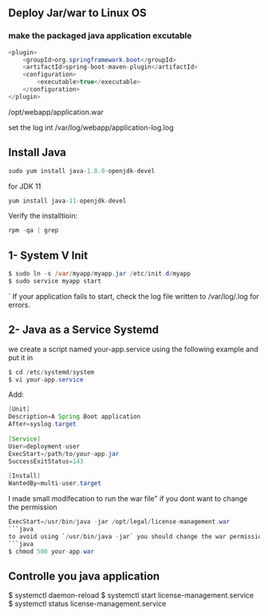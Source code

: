 ## Deploy Jar/war to Linux OS

### make the packaged java application excutable
```java
<plugin>
    <groupId>org.springframework.boot</groupId>
    <artifactId>spring-boot-maven-plugin</artifactId>
    <configuration>
        <executable>true</executable>
    </configuration>
</plugin>
```

/opt/webapp/application.war

set the log int /var/log/webapp/application-log.log

## Install Java
```java
sudo yum install java-1.8.0-openjdk-devel
```
for JDK 11
```java
yum install java-11-openjdk-devel
```
Verify the installtioin:
```java
rpm -qa | grep 
```
## 1- System V Init
```java
$ sudo ln -s /var/myapp/myapp.jar /etc/init.d/myapp
$ sudo service myapp start
```
` If your application fails to start, check the log file written to /var/log/<appname>.log for errors.
## 2- Java as a Service Systemd
we create a script named your-app.service using the following example and put it in
```java
$ cd /etc/systemd/system
$ vi your-app.service
```
Add:
```java
[Unit]
Description=A Spring Boot application
After=syslog.target
 
[Service]
User=deployment-user
ExecStart=/path/to/your-app.jar 
SuccessExitStatus=143 
 
[Install] 
WantedBy=multi-user.target
```
I made small modifecation to run the war file" if you dont want to change the permission 
```java
ExecStart=/usr/bin/java -jar /opt/legal/license-management.war
```java
to avoid using `/usr/bin/java -jar` you should change the war permission
```java
$ chmod 500 your-app.war
```
## Controlle you java application
$ systemctl daemon-reload
$ systemctl start license-management.service
$ systemctl status license-management.service
